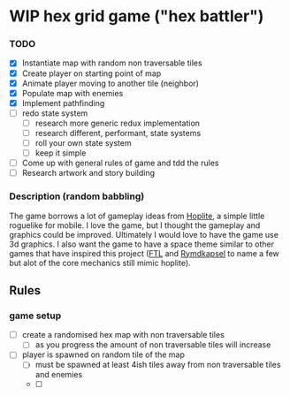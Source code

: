 # WIP hex grid game ("hex battler")

### TODO
- [x] Instantiate map with random non traversable tiles
- [x] Create player on starting point of map
- [x] Animate player moving to another tile (neighbor)
- [x] Populate map with enemies
- [x] Implement pathfinding
- [ ] redo state system
    - [ ] research more generic redux implementation
    - [ ] research different, performant, state systems
    - [ ] roll your own state system
    - [ ] keep it simple
- [ ] Come up with general rules of game and tdd the rules
- [ ] Research artwork and story building

### Description (random babbling)
The game borrows a lot of gameplay ideas from [Hoplite](https://www.youtube.com/watch?v=aB_oG-_pYog), a simple little roguelike for mobile. I love the game, but I thought the gameplay and graphics could be improved. Ultimately I would love to have the game use 3d graphics. I also want the game to have a space theme similar to other games that have inspired this project ([FTL](https://store.steampowered.com/app/212680/FTL_Faster_Than_Light/) and [Rymdkapsel](https://store.steampowered.com/app/253790/rymdkapsel/) to name a few but alot of the core mechanics still mimic hoplite).

## Rules
### game setup

- [ ] create a randomised hex map with non traversable tiles
    - [ ] as you progress the amount of non traversable tiles will increase
- [ ] player is spawned on random tile of the map
    - [ ] must be spawned at least 4ish tiles away from non traversable tiles and enemies
    - [ ] 
